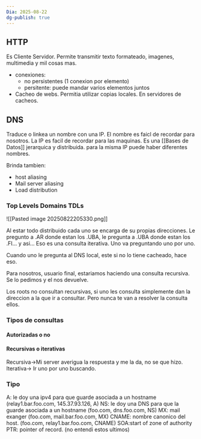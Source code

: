 ```yaml
---
Dia: 2025-08-22
dg-publish: true
---
```

## HTTP
Es Cliente Servidor. 
Permite transmitir texto formateado, imagenes, multimedia y mil cosas mas. 
- conexiones:
	- no persistentes (1 conexion por elemento)
	- persitente: puede mandar varios elementos juntos
- Cacheo de webs. Permitia utilizar copias locales. En servidores de cacheos.

## DNS 
Traduce o linkea un nombre con una IP. El nombre es faicl de recordar para nosotros. La IP es facil de recordar para las maquinas.
Es una [[Bases de Datos]] jerarquica y distribuida.
para la misma IP puede haber diferentes nombres.

Brinda tambien:
- host aliasing 
- Mail server aliasing
- Load distribution 

### Top Levels Domains TDLs
![[Pasted image 20250822205330.png]]

Al estar todo distribuido cada uno se encarga de su propias direcciones. Le pregunto a .AR donde estan los .UBA, le pregunta a .UBA donde estan los .FI... y asi... Eso es una consulta iterativa. Uno va preguntando uno por uno.


Cuando uno le pregunta al DNS local, este si no lo tiene cacheado, hace eso.

Para nosotros, usuario final, estariamos haciendo una consulta recursiva. Se lo pedimos y el nos devuelve.

Los roots no consultan recursivas, si uno les consulta simplemente dan la direccion a la que ir a consultar. Pero nunca te van a resolver la consulta ellos.

### Tipos de consultas 
#### Autorizadas o no 


#### Recursivas o iterativas 
Recursiva->Mi server averigua la respuesta y me la da, no se que hizo.
Iterativa-> Ir uno por uno buscando. 


### Tipo 
A: le doy una ipv4 para que guarde asociada a un hostname  (relay1.bar.foo.com, 145.37.93.126, A)
NS: le doy una DNS para que la guarde asociada a un hostname (foo.com, dns.foo.com, NS)
MX: mail exanger  (foo.com, mail.bar.foo.com, MX)
CNAME: nombre canonico del host. (foo.com, relay1.bar.foo.com, CNAME)
SOA:start of zone of authority
PTR: pointer of record. (no entendi estos ultimos)




